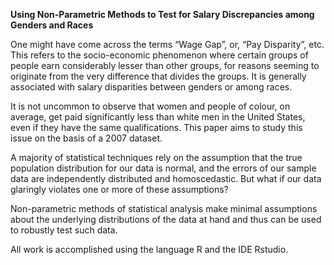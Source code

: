 **Using Non-Parametric Methods to Test for Salary Discrepancies among Genders and Races**



One might have come across the terms “Wage Gap”, or, “Pay Disparity”,  etc. This refers to the socio-economic phenomenon where certain groups of people earn considerably lesser than other groups, for reasons seeming to originate from the very difference that divides the groups. It is generally associated with salary disparities between genders or among races. 

It is not uncommon to observe that women and people of colour, on average, get paid significantly less than white men in the United States, even if they have the same qualifications. This paper aims to study this issue on the basis of a 2007 dataset. 

A majority of statistical techniques rely on the assumption that the true population distribution for our data is normal, and the errors of our sample data are independently distributed and homoscedastic. But what if our data glaringly violates one or more of these assumptions?

Non-parametric methods of statistical analysis make minimal assumptions about the underlying distributions of the data at hand and thus can be used to robustly test such data.

All work is accomplished using the language R and the IDE Rstudio.
